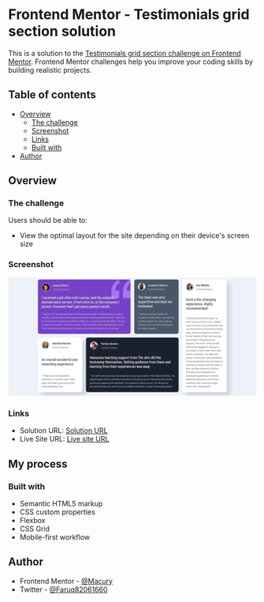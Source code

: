 # Frontend Mentor - Testimonials grid section solution

This is a solution to the [Testimonials grid section challenge on Frontend Mentor](https://www.frontendmentor.io/challenges/testimonials-grid-section-Nnw6J7Un7). Frontend Mentor challenges help you improve your coding skills by building realistic projects. 

## Table of contents

- [Overview](#overview)
  - [The challenge](#the-challenge)
  - [Screenshot](#screenshot)
  - [Links](#links)
  - [Built with](#built-with)
- [Author](#author)


## Overview

### The challenge

Users should be able to:

- View the optimal layout for the site depending on their device's screen size

### Screenshot

![Screenshot](./images/Screenshot.png)

### Links

- Solution URL: [Solution URL](https://github.com/Macury/Testimonial-grid-section)
- Live Site URL: [Live site URL](https://macury.github.io/Testimonial-grid-section/)

## My process

### Built with

- Semantic HTML5 markup
- CSS custom properties
- Flexbox
- CSS Grid
- Mobile-first workflow

## Author

- Frontend Mentor - [@Macury](https://www.frontendmentor.io/profile/Macury)
- Twitter - [@Faruq82061660](https://twitter.com/Faruq82061660)
